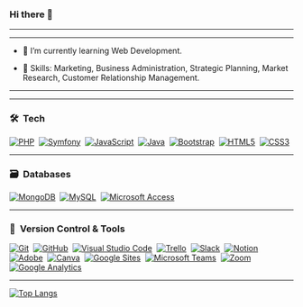 ### Hi there 👋

__________________________________________________________________________________________________________________________
__________________________________________________________________________________________________________________________

 
- 🌱 I’m currently learning Web Development.

- 🔭 Skills: Marketing, Business Administration, Strategic Planning, Market Research, Customer Relationship Management.

__________________________________________________________________________________________________________________________
__________________________________________________________________________________________________________________________



### 🛠 &nbsp;Tech 

<!--![Python](https://img.shields.io/badge/python-3670A0?style=for-the-badge&logo=python&logoColor=ffdd54)&nbsp;-->
[![PHP](https://img.shields.io/badge/php-%23777BB4.svg?style=for-the-badge&logo=php&logoColor=white)](https://www.php.net/)&nbsp;
[![Symfony](https://img.shields.io/badge/Symfony-%23000000.svg?style=for-the-badge&logo=Symfony&logoColor=white)](https://symfony.com/)&nbsp;
[![JavaScript](https://img.shields.io/badge/javascript-%23323330.svg?style=for-the-badge&logo=javascript&logoColor=%23F7DF1E)](https://developer.mozilla.org/en-US/docs/Web/JavaScript)&nbsp;
[![Java](https://img.shields.io/badge/java-%23ED8B00.svg?style=for-the-badge&logo=java&logoColor=white)](https://www.java.com/)&nbsp;
[![Bootstrap](https://img.shields.io/badge/bootstrap-%23563D7C.svg?style=for-the-badge&logo=bootstrap&logoColor=white)](https://getbootstrap.com/)&nbsp;
[![HTML5](https://img.shields.io/badge/html5-%23E34F26.svg?style=for-the-badge&logo=html5&logoColor=white)](https://developer.mozilla.org/en-US/docs/Web/HTML)&nbsp;
[![CSS3](https://img.shields.io/badge/css3-%231572B6.svg?style=for-the-badge&logo=css3&logoColor=white)](https://developer.mozilla.org/en-US/docs/Web/CSS)&nbsp;
__________________________________________________________________________________________________________________________



### 🗃 &nbsp;Databases

[![MongoDB](https://img.shields.io/badge/MongoDB-%234ea94b.svg?style=for-the-badge&logo=mongodb&logoColor=white)](https://www.mongodb.com/)&nbsp;
[![MySQL](https://img.shields.io/badge/MySQL-%2300758F.svg?style=for-the-badge&logo=mysql&logoColor=white)](https://www.mysql.com/)&nbsp;
[![Microsoft Access](https://img.shields.io/badge/Microsoft%20Access-A4373A?style=for-the-badge&logo=microsoft-access&logoColor=white)](https://www.microsoft.com/en-us/microsoft-365/access)&nbsp;

__________________________________________________________________________________________________________________________



### 🧰 &nbsp;Version Control & Tools 

[![Git](https://img.shields.io/badge/git-%23F05033.svg?style=for-the-badge&logo=git&logoColor=white)](https://git-scm.com/)&nbsp;
[![GitHub](https://img.shields.io/badge/github-%23121011.svg?style=for-the-badge&logo=github&logoColor=white)](https://github.com/)&nbsp;
[![Visual Studio Code](https://img.shields.io/badge/Visual%20Studio%20Code-0078d7.svg?style=for-the-badge&logo=visual-studio-code&logoColor=white)](https://code.visualstudio.com/)&nbsp;
[![Trello](https://img.shields.io/badge/Trello-%230079BF.svg?style=for-the-badge&logo=Trello&logoColor=white)](https://trello.com/)&nbsp;
[![Slack](https://img.shields.io/badge/Slack-4A154B?style=for-the-badge&logo=slack&logoColor=white)](https://slack.com/)&nbsp;
[![Notion](https://img.shields.io/badge/Notion-%23000000.svg?style=for-the-badge&logo=notion&logoColor=white)](https://www.notion.so/)&nbsp;
[![Adobe](https://img.shields.io/badge/adobe-%23FF0000.svg?style=for-the-badge&logo=adobe&logoColor=white)](https://www.adobe.com/)&nbsp;
[![Canva](https://img.shields.io/badge/Canva-%2300C4CC.svg?style=for-the-badge&logo=Canva&logoColor=white)](https://www.canva.com/)&nbsp;
[![Google Sites](https://img.shields.io/badge/Google_Sites-%234285F4.svg?style=for-the-badge&logo=Google&logoColor=white)](https://sites.google.com/)&nbsp;
[![Microsoft Teams](https://img.shields.io/badge/Microsoft%20Teams-6264A7?style=for-the-badge&logo=microsoft-teams&logoColor=white)](https://www.microsoft.com/en/microsoft-teams/group-chat-software)&nbsp;
[![Zoom](https://img.shields.io/badge/Zoom-2D8CFF?style=for-the-badge&logo=zoom&logoColor=white)](https://zoom.us/)&nbsp;
[![Google Analytics](https://img.shields.io/badge/Google%20Analytics-E37400?style=for-the-badge&logo=google-analytics&logoColor=white)](https://analytics.google.com/)&nbsp;

__________________________________________________________________________________________________________________________


[![Top Langs](https://github-readme-stats.vercel.app/api/top-langs/?username=lenvigo&theme=transparent&hide=Jupyter&layout=compact&show_icons=true)](https://github.com/lenvigo/github-readme-stats)&nbsp;

<!--![GitHub stats](https://github-readme-stats.vercel.app/api?username=lenvigo&show_icons=true&theme=transparent)&nbsp; -->



<!--
**Lenvigo/Lenvigo** is a ✨ _special_ ✨ repository because its `README.md` (this file) appears on your GitHub profile.

Here are some ideas to get you started:

- 🔭 I’m currently working on ...
- 🌱 I’m currently learning ...
- 👯 I’m looking to collaborate on ...
- 🤔 I’m looking for help with ...
- 💬 Ask me about ...
- 📫 How to reach me: ...
- 😄 Pronouns: ...
- ⚡ Fun fact: ...
-->
